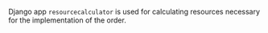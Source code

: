 Django app `resourcecalculator` is used for calculating resources necessary for the implementation of the order.
